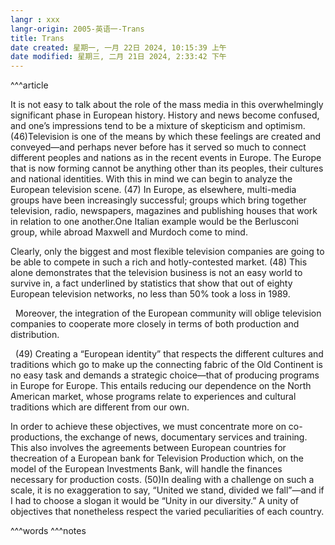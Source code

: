```yaml
---
langr : xxx
langr-origin: 2005-英语一-Trans
title: Trans
date created: 星期一, 一月 22日 2024, 10:15:39 上午
date modified: 星期三, 二月 21日 2024, 2:33:42 下午
---
```


^^^article

It is not easy to talk about the role of the mass media in this overwhelmingly significant phase in European history. History and news become confused, and one’s impressions tend to be a mixture of skepticism and optimism. (46)Television is one of the means by which these feelings are created and conveyed—and perhaps never before has it served so much to connect different peoples and nations as in the recent events in Europe. The Europe that is now forming cannot be anything other than its peoples, their cultures and national identities. With this in mind we can begin to analyze the European television scene. (47) In Europe, as elsewhere, multi-media groups have been increasingly successful; groups which bring together television, radio, newspapers, magazines and publishing houses that work in relation to one another.One Italian example would be the Berlusconi group, while abroad Maxwell and Murdoch come to mind.

Clearly, only the biggest and most flexible television companies are going to be able to compete in such a rich and hotly-contested market. (48) This alone demonstrates that the television business is not an easy world to survive in, a fact underlined by statistics that show that out of eighty European television networks, no less than 50% took a loss in 1989.

  Moreover, the integration of the European community will oblige television companies to cooperate more closely in terms of both production and distribution.

  (49) Creating a “European identity” that respects the different cultures and traditions which go to make up the connecting fabric of the Old Continent is no easy task and demands a strategic choice—that of producing programs in Europe for Europe. This entails reducing our dependence on the North American market, whose programs relate to experiences and cultural traditions which are different from our own.

In order to achieve these objectives, we must concentrate more on co-productions, the exchange of news, documentary services and training. This also involves the agreements between European countries for thecreation of a European bank for Television Production which, on the model of the European Investments Bank, will handle the finances necessary for production costs. (50)In dealing with a challenge on such a scale, it is no exaggeration to say, “United we stand, divided we fall”—and if I had to choose a slogan it would be “Unity in our diversity.” A unity of objectives that nonetheless respect the varied peculiarities of each country.




^^^words
^^^notes